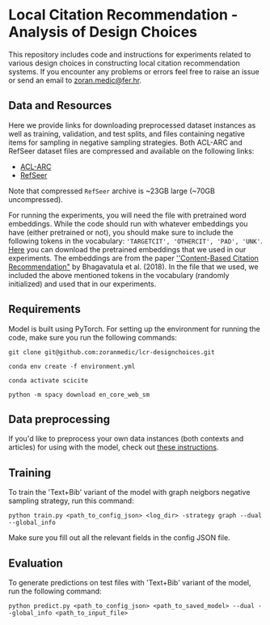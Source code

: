 # Local Citation Recommendation - Analysis of Design Choices

This repository includes code and instructions for experiments related to various design choices in constructing local citation recommendation systems. If you encounter any problems or errors feel free to raise an issue or send an email to <zoran.medic@fer.hr>.

## Data and Resources

Here we provide links for downloading preprocessed dataset instances as well as training, validation, and test splits, and files containing negative items for sampling in negative sampling strategies. Both ACL-ARC and RefSeer dataset files are compressed and available on the following links:
* [ACL-ARC](https://takelab.fer.hr/data/scicite/acl.tar.gz)
* [RefSeer](https://takelab.fer.hr/data/scicite/refseer.tar.gz)

Note that compressed `RefSeer` archive is ~23GB large (~70GB uncompressed).

For running the experiments, you will need the file with pretrained word embeddings. While the code should run with whatever embeddings you have (either pretrained or not), you should make sure to include the following tokens in the vocabulary: `'TARGETCIT', 'OTHERCIT', 'PAD', 'UNK'`. 
[Here](https://drive.google.com/file/d/1iiIu1Rz9iGPXs4La5_57CcJVQ8dxEc5j/view?usp=sharing) you can download the pretrained embeddings that we used in our experiments. The embeddings are from the paper [''Content-Based Citation Recommendation"](https://www.aclweb.org/anthology/N18-1022/) by Bhagavatula et al. (2018). In the file that we used, we included the above mentioned tokens in the vocabulary (randomly initialized) and used that in our experiments.

## Requirements

Model is built using PyTorch. For setting up the environment for running the code, make sure you run the following commands:

```
git clone git@github.com:zoranmedic/lcr-designchoices.git

conda env create -f environment.yml

conda activate scicite

python -m spacy download en_core_web_sm

```

## Data preprocessing

If you'd like to preprocess your own data instances (both contexts and articles) for using with the model, check out [these instructions](https://github.com/zoranmedic/lcr-designchoices/sample_data/README.md).

## Training

To train the 'Text+Bib' variant of the model with graph neigbors negative sampling strategy, run this command:

```train
python train.py <path_to_config_json> <log_dir> -strategy graph --dual --global_info
```

Make sure you fill out all the relevant fields in the config JSON file.


## Evaluation

To generate predictions on test files with 'Text+Bib' variant of the model, run the following command:

```eval
python predict.py <path_to_config_json> <path_to_saved_model> --dual --global_info <path_to_input_file>
```
